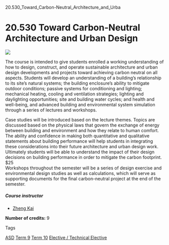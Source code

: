 20.530_Toward_Carbon-Neutral_Architecture_and_Urba



20.530 Toward Carbon-Neutral Architecture and Urban Design
==========================================================

![](https://www.sutd.edu.sg/wp-content/uploads/2024/12/featured-img-20307-20530_8499628.jpg)

The course is intended to give students enrolled a working understanding of how to design, construct, and operate sustainable architecture and urban design developments and projects toward achieving carbon neutral on all aspects. Students will develop an understanding of a building’s relationship to its site’s natural systems; the building enclosure’s ability to mitigate outdoor conditions; passive systems for conditioning and lighting; mechanical heating, cooling and ventilation strategies; lighting and daylighting opportunities; site and building water cycles; and health and well-being, and advanced building and environmental system simulation through a series of lectures and workshops.

Case studies will be introduced based on the lecture themes. Topics are discussed based on the physical laws that govern the exchange of energy between building and environment and how they relate to human comfort. The ability and confidence in making both quantitative and qualitative statements about building performance will help students in integrating these considerations into their future architecture and urban design work. Ultimately students will be able to understand the impact of their design decisions on building performance in order to mitigate the carbon footprint.  
$25  
Workshops throughout the semester will be a series of design exercise and environmental design studies as well as calculations, which will serve as supporting documents for the final carbon-neutral project at the end of the semester.

##### **Course instructor**

* [Zheng Kai](/profile/zheng-kai/)

**Number of credits:** 9

Tags

[ASD](/education/undergraduate/courses/?pillar-cluster=1167)
[Term 9](/education/undergraduate/courses/?course-term=912)
[Term 10](/education/undergraduate/courses/?course-term=913)
[Elective / Technical Elective](/education/undergraduate/courses/?course-type=853)

